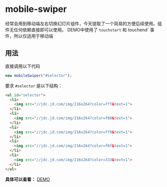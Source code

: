 # mobile-swiper

经常会用到移动端左右切换幻灯片组件，今天提取了一个简易的方便后续使用。组件无任何依赖直接即可以使用。
DEMO中使用了 `touchstart` 和 touchend` 事件，所以仅适用于移动端

## 用法

直接调用以下代码
 ```js
 new mobileSwiper("#selector"); 
 ```

要求 `#selector` 是以下结构：  

```html
<ul id="selector">
  <li>
    <img src="//jdc.jd.com/img/216x264?color=fff&text=1">
  </li>
  <li>
    <img src="//jdc.jd.com/img/216x264?color=f00&text=1">
  </li>
  <li>
    <img src="//jdc.jd.com/img/216x264?color=ff0&text=1">
  </li>
  <li>
    <img src="//jdc.jd.com/img/216x264?color=f0f&text=1">
  </li>
  <li>
    <img src="//jdc.jd.com/img/216x264?color=333&text=1">
  </li>
</ul>
```

**具体可以查看：**
[DEMO](https://leeenx.github.io/mobile-swiper/index.html)
